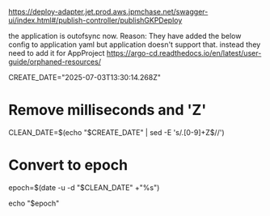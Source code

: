 https://deploy-adapter.jet.prod.aws.jpmchase.net/swagger-ui/index.html#/publish-controller/publishGKPDeploy


the application is outofsync now.
Reason: They have added  the below config to application yaml but application doesn't support that. instead they need to add it for AppProject
https://argo-cd.readthedocs.io/en/latest/user-guide/orphaned-resources/


CREATE_DATE="2025-07-03T13:30:14.268Z"

# Remove milliseconds and 'Z'
CLEAN_DATE=$(echo "$CREATE_DATE" | sed -E 's/\.[0-9]+Z$//')

# Convert to epoch
epoch=$(date -u -d "$CLEAN_DATE" +"%s")

echo "$epoch"
